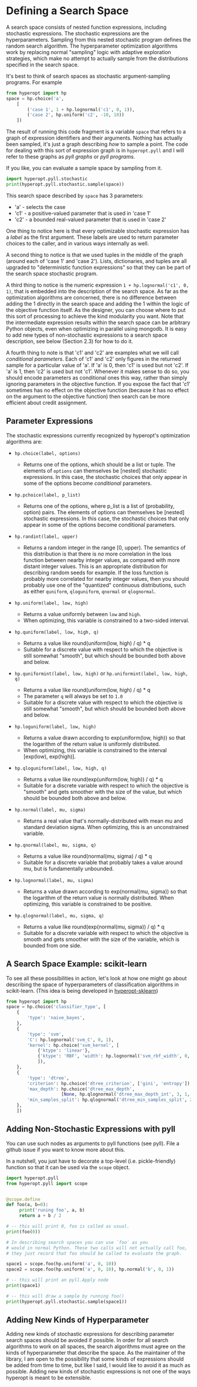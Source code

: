 # Defining a Search Space

A search space consists of nested function expressions, including stochastic expressions.
The stochastic expressions are the hyperparameters.
Sampling from this nested stochastic program defines the random search algorithm.
The hyperparameter optimization algorithms work by replacing normal "sampling" logic with
adaptive exploration strategies, which make no attempt to actually sample from the distributions specified in the search space.

It's best to think of search spaces as stochastic argument-sampling programs. For example

```python
from hyperopt import hp
space = hp.choice('a',
    [
        ('case 1', 1 + hp.lognormal('c1', 0, 1)),
        ('case 2', hp.uniform('c2', -10, 10))
    ])
```

The result of running this code fragment is a variable `space` that refers to a graph of expression identifiers and their arguments.
Nothing has actually been sampled, it's just a graph describing *how* to sample a point.
The code for dealing with this sort of expression graph is in `hyperopt.pyll` and I will refer to these graphs as *pyll graphs* or *pyll programs*.

If you like, you can evaluate a sample space by sampling from it.

```python
import hyperopt.pyll.stochastic
print(hyperopt.pyll.stochastic.sample(space))
```

This search space described by `space` has 3 parameters:

* 'a' - selects the case
* 'c1' - a positive-valued parameter that is used in 'case 1'
* 'c2' - a bounded real-valued parameter that is used in 'case 2'

One thing to notice here is that every optimizable stochastic expression has a *label* as the first argument.
These labels are used to return parameter choices to the caller, and in various ways internally as well.

A second thing to notice is that we used tuples in the middle of the graph (around each of 'case 1' and 'case 2').
Lists, dictionaries, and tuples are all upgraded to "deterministic function expressions" so that they can be part of the search space stochastic program.

A third thing to notice is the numeric expression `1 + hp.lognormal('c1', 0, 1)`, that is embedded into the description of the search space.
As far as the optimization algorithms are concerned, there is no difference between adding the 1 directly in the search space
and adding the 1 within the logic of the objective function itself.
As the designer, you can choose where to put this sort of processing to achieve the kind modularity you want.
Note that the intermediate expression results within the search space can be arbitrary Python objects, even when optimizing in parallel using mongodb.
It is easy to add new types of non-stochastic expressions to a search space description, see below (Section 2.3) for how to do it.

A fourth thing to note is that 'c1' and 'c2' are examples what we will call *conditional parameters*.
Each of 'c1' and 'c2' only figures in the returned sample for a particular value of 'a'.
If 'a' is 0, then 'c1' is used but not 'c2'.
If 'a' is 1, then 'c2' is used but not 'c1'.
Whenever it makes sense to do so, you should encode parameters as conditional ones this way,
rather than simply ignoring parameters in the objective function.
If you expose the fact that 'c1' sometimes has no effect on the objective function (because it has no effect on the argument to the objective function) then search can be more efficient about credit assignment.

## Parameter Expressions

The stochastic expressions currently recognized by hyperopt's optimization algorithms are:

* `hp.choice(label, options)`
  * Returns one of the options, which should be a list or tuple.
       The elements of `options` can themselves be [nested] stochastic expressions.
       In this case, the stochastic choices that only appear in some of the options become *conditional* parameters.

* `hp.pchoice(label, p_list)`
  * Returns one of the options, where p_list is a list of (probability, option) pairs.
        The elements of options can themselves be [nested] stochastic expressions. 
        In this case, the stochastic choices that only appear in some of the options become conditional parameters.
    
* `hp.randint(label, upper)`
  * Returns a random integer in the range [0, upper). The semantics of this
       distribution is that there is *no* more correlation in the loss function between nearby integer values,
       as compared with more distant integer values.  This is an appropriate distribution for describing random seeds    for example.
       If the loss function is probably more correlated for nearby integer values, then you should probably use one of the "quantized" continuous distributions, such as either `quniform`, `qloguniform`, `qnormal` or `qlognormal`.

* `hp.uniform(label, low, high)`
  * Returns a value uniformly between `low` and `high`.
  * When optimizing, this variable is constrained to a two-sided interval.

* `hp.quniform(label, low, high, q)`
  * Returns a value like round(uniform(low, high) / q) * q
  * Suitable for a discrete value with respect to which the objective is still somewhat "smooth", but which should be bounded both above and below.

* `hp.quniformint(label, low, high)` or `hp.uniformint(label, low, high, q)`
  * Returns a value like round(uniform(low, high) / q) * q
  * The parameter `q` will always be set to `1.0`  
  * Suitable for a discrete value with respect to which the objective is still somewhat "smooth", but which should be bounded both above and below.

* `hp.loguniform(label, low, high)`
  * Returns a value drawn according to exp(uniform(low, high)) so that the logarithm of the return value is uniformly distributed.
  * When optimizing, this variable is constrained to the interval [exp(low), exp(high)].

* `hp.qloguniform(label, low, high, q)`
  * Returns a value like round(exp(uniform(low, high)) / q) * q
  * Suitable for a discrete variable with respect to which the objective is "smooth" and gets smoother with the size of the value, but which should be bounded both above and below.

* `hp.normal(label, mu, sigma)`
  * Returns a real value that's normally-distributed with mean mu and standard deviation sigma. When optimizing, this is an unconstrained variable.

* `hp.qnormal(label, mu, sigma, q)`
  * Returns a value like round(normal(mu, sigma) / q) * q
  * Suitable for a discrete variable that probably takes a value around mu, but is fundamentally unbounded.

* `hp.lognormal(label, mu, sigma)`
  * Returns a value drawn according to exp(normal(mu, sigma)) so that the logarithm of the return value is normally distributed.
        When optimizing, this variable is constrained to be positive.

* `hp.qlognormal(label, mu, sigma, q)`
  * Returns a value like round(exp(normal(mu, sigma)) / q) * q
  * Suitable for a discrete variable with respect to which the objective is smooth and gets smoother with the size of the variable, which is bounded from one side.

## A Search Space Example: scikit-learn

To see all these possibilities in action, let's look at how one might go about describing the space of hyperparameters of classification algorithms in scikit-learn.
(This idea is being developed in [hyperopt-sklearn](https://github.com/hyperopt/hyperopt-sklearn))

```python
from hyperopt import hp
space = hp.choice('classifier_type', [
    {
        'type': 'naive_bayes',
    },
    {
        'type': 'svm',
        'C': hp.lognormal('svm_C', 0, 1),
        'kernel': hp.choice('svm_kernel', [
            {'ktype': 'linear'},
            {'ktype': 'RBF', 'width': hp.lognormal('svm_rbf_width', 0, 1)},
            ]),
    },
    {
        'type': 'dtree',
        'criterion': hp.choice('dtree_criterion', ['gini', 'entropy']),
        'max_depth': hp.choice('dtree_max_depth',
                     [None, hp.qlognormal('dtree_max_depth_int', 3, 1, 1)]),
        'min_samples_split': hp.qlognormal('dtree_min_samples_split', 2, 1, 1),
    },
    ])
```

## Adding Non-Stochastic Expressions with pyll

You can use such nodes as arguments to pyll functions (see pyll).
File a github issue if you want to know more about this.

In a nutshell, you just have to decorate a top-level (i.e. pickle-friendly) function so
that it can be used via the `scope` object.

```python
import hyperopt.pyll
from hyperopt.pyll import scope


@scope.define
def foo(a, b=0):
     print('runing foo', a, b)
     return a + b / 2

# -- this will print 0, foo is called as usual.
print(foo(0))

# In describing search spaces you can use `foo` as you
# would in normal Python. These two calls will not actually call foo,
# they just record that foo should be called to evaluate the graph.

space1 = scope.foo(hp.uniform('a', 0, 10))
space2 = scope.foo(hp.uniform('a', 0, 10), hp.normal('b', 0, 1))

# -- this will print an pyll.Apply node
print(space1)

# -- this will draw a sample by running foo()
print(hyperopt.pyll.stochastic.sample(space1))
```

## Adding New Kinds of Hyperparameter

Adding new kinds of stochastic expressions for describing parameter search spaces should be avoided if possible.
In order for all search algorithms to work on all spaces, the search algorithms must agree on the kinds of hyperparameter that describe the space.
As the maintainer of the library, I am open to the possibility that some kinds of expressions should be added from time to time, but like I said, I would like to avoid it as much as possible.
Adding new kinds of stochastic expressions is not one of the ways hyperopt is meant to be extensible.
